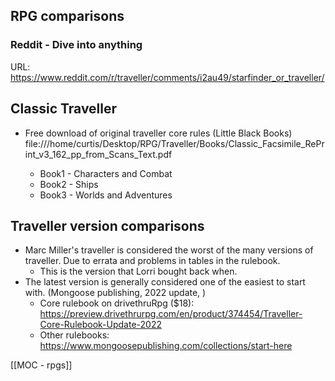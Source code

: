 ## RPG comparisons
### Reddit - Dive into anything
URL: https://www.reddit.com/r/traveller/comments/i2au49/starfinder_or_traveller/

## Classic Traveller
* Free download of original traveller core rules (Little Black Books)
file:///home/curtis/Desktop/RPG/Traveller/Books/Classic_Facsimile_RePrint_v3_162_pp_from_Scans_Text.pdf

	* Book1 - Characters and Combat
	* Book2 - Ships
	* Book3 - Worlds and Adventures

## Traveller version comparisons
* Marc Miller's traveller is considered the worst of the many versions of traveller.  Due to errata and problems in tables in the rulebook.
	* This is the version that Lorri bought back when.
* The latest version is generally considered one of the easiest to start with. (Mongoose publishing, 2022 update, )
	* Core rulebook on drivethruRpg ($18):  https://preview.drivethrurpg.com/en/product/374454/Traveller-Core-Rulebook-Update-2022
	* Other rulebooks: https://www.mongoosepublishing.com/collections/start-here

[[MOC - rpgs]]
